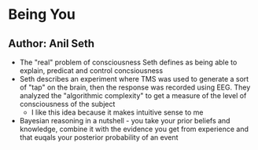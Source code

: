 # Being You
## Author: Anil Seth

* The "real" problem of consciousness Seth defines as being able to explain, predicat and control concsiousness
* Seth describes an experiment where TMS was used to generate a sort of "tap" on the brain, then the response was recorded using EEG. They analyzed the "algorithmic complexity" to get a measure of the level of consciousness of the subject
    * I like this idea because it makes intuitive sense to me
* Bayesian reasoning in a nutshell - you take your prior beliefs and knowledge, combine it with the evidence you get from experience and that euqals your posterior probability of an event
